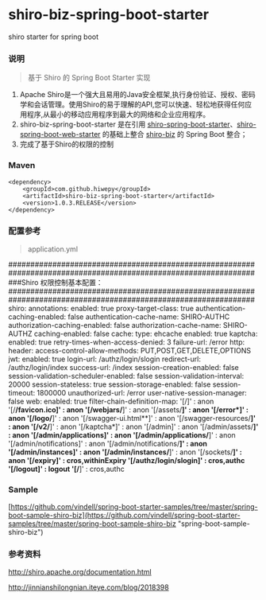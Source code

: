 # shiro-biz-spring-boot-starter
shiro starter for spring boot

### 说明


 > 基于 Shiro 的 Spring Boot Starter 实现


1. Apache Shiro是一个强大且易用的Java安全框架,执行身份验证、授权、密码学和会话管理。使用Shiro的易于理解的API,您可以快速、轻松地获得任何应用程序,从最小的移动应用程序到最大的网络和企业应用程序。
2. shiro-biz-spring-boot-starter 是在引用 [shiro-spring-boot-starter](http://mvnrepository.com/artifact/org.apache.shiro/shiro-spring-boot-starter "shiro-spring-boot-starter")、[shiro-spring-boot-web-starter](http://mvnrepository.com/artifact/org.apache.shiro/shiro-spring-boot-web-starter "shiro-spring-boot-web-starter") 的基础上整合 [shiro-biz](https://github.com/vindell/shiro-biz "shiro-biz") 的 Spring Boot 整合；
3. 完成了基于Shiro的权限的控制


### Maven

	<dependency>
		<groupId>com.github.hiwepy</groupId>
		<artifactId>shiro-biz-spring-boot-starter</artifactId>
		<version>1.0.3.RELEASE</version>
	</dependency>

### 配置参考

 > application.yml

################################################################################################################  
###Shiro 权限控制基本配置：  
################################################################################################################
shiro:
  annotations: 
    enabled: true
    proxy-target-class: true
  authentication-caching-enabled: false
  authentication-cache-name: SHIRO-AUTHC
  authorization-caching-enabled: false 
  authorization-cache-name: SHIRO-AUTHZ
  caching-enabled: false
  cache:
    type: ehcache
  enabled: true
  kaptcha:
    enabled: true
    retry-times-when-access-denied: 3
  failure-url: /error
  http:
    header:
      access-control-allow-methods: PUT,POST,GET,DELETE,OPTIONS
  jwt:
    enabled: true
  login-url: /authz/login/slogin
  redirect-url: /authz/login/index
  success-url: /index
  session-creation-enabled: false
  session-validation-scheduler-enabled: false
  session-validation-interval: 20000
  session-stateless: true
  session-storage-enabled: false
  session-timeout: 1800000
  unauthorized-url: /error
  user-native-session-manager: false
  web: 
    enabled: true
  filter-chain-definition-map: 
    '[/]' : anon
    '[/**/favicon.ico]' : anon
    '[/webjars/**]' : anon
    '[/assets/**]' : anon
    '[/error*]' : anon
    '[/logo/**]' : anon
    '[/swagger-ui.html**]' : anon
    '[/swagger-resources/**]' : anon
    '[/v2/**]' : anon
    '[/kaptcha*]' : anon
    '[/admin]' : anon
    '[/admin/assets/**]' : anon
    '[/admin/applications]' : anon
    '[/admin/applications/**]' : anon
    '[/admin/notifications]' : anon
    '[/admin/notifications/**]' : anon
    '[/admin/instances]' : anon
    '[/admin/instances/**]' : anon
    '[/sockets/**]' : anon
    '[/expiry]' : cros,withinExpiry
    '[/authz/login/slogin]' : cros,authc
    '[/logout]' : logout
    '[/**]' : cros,authc

### Sample

[https://github.com/vindell/spring-boot-starter-samples/tree/master/spring-boot-sample-shiro-biz](https://github.com/vindell/spring-boot-starter-samples/tree/master/spring-boot-sample-shiro-biz "spring-boot-sample-shiro-biz")

### 参考资料

http://shiro.apache.org/documentation.html

http://jinnianshilongnian.iteye.com/blog/2018398